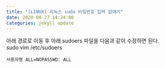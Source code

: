 ```yaml
---
title: "[LINUX] 리눅스 sudo 비밀번호 입력 없애기"
date: 2020-08-27 14:24:00
categories: jekyll update
---
```


아래 경로로 이동 후 아래 sudoers 파일을 다음과 같이 수정하면 된다.<br>
sudo vim /etc/sudoers
```
사용자명 ALL=NOPASSWD: ALL
```